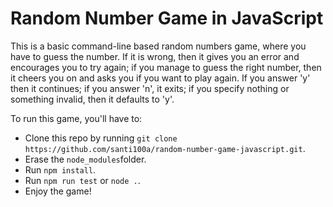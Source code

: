 # Random Number Game in JavaScript 

This is a basic command-line based random numbers game, where you have
to guess the number. If it is wrong, then it gives you an error and
encourages you to try again; if you manage to guess the right number, 
then it cheers you on and asks you if you want to play again. If you 
answer 'y' then it continues; if you answer 'n', it exits; if you 
specify nothing or something invalid, then it defaults to 'y'. 

To run this game, you'll have to:
<ul>
    <li>Clone this repo by running <code>git clone https://github.com/santi100a/random-number-game-javascript.git</code>. </li>
    <li>Erase the <code>node_modules</code>folder. </li>
    <li>Run <code>npm install</code>. </li>
    <li>Run <code>npm run test</code> or <code>node .</code>. </li>
    <li>Enjoy the game! </li>
</ul>